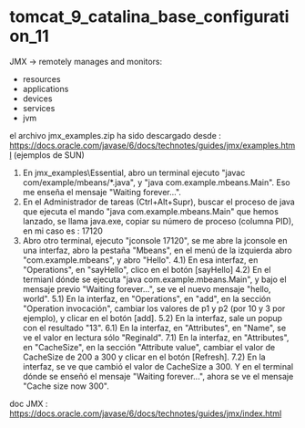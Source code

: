 # tomcat_9_catalina_base_configuration_11

JMX -> remotely manages and monitors: 
- resources
- applications
- devices
- services
- jvm

el archivo jmx_examples.zip ha sido descargado desde : https://docs.oracle.com/javase/6/docs/technotes/guides/jmx/examples.html (ejemplos de SUN)

1) En jmx_examples\Essential\, abro un terminal ejecuto "javac com/example/mbeans/*.java", y "java com.example.mbeans.Main". Eso me enseña el mensaje "Waiting forever...".
2) En el Administrador de tareas (Ctrl+Alt+Supr), buscar el proceso de java que ejecuta el mando "java com.example.mbeans.Main" que hemos lanzado, se llama java.exe, copiar su número de proceso (columna PID), en mi caso es : 17120
3) Abro otro terminal, ejecuto "jconsole 17120", se me abre la jconsole en una interfaz, abro la pestaña "Mbeans", en el menú de la izquierda abro "com.example.mbeans", y abro "Hello".
4.1) En esa interfaz, en "Operations", en "sayHello", clico en el botón [sayHello]
4.2) En el termianl dónde se ejecuta "java com.example.mbeans.Main", y bajo el mensaje previo "Waiting forever...", se ve el nuevo mensaje "hello, world".
5.1) En la interfaz, en "Operations", en "add", en la sección "Operation invocación", cambiar los valores de p1 y p2 (por 10 y 3 por ejemplo), y clicar en el botón [add].
5.2) En la interfaz, sale un popup con el resultado "13".
6.1) En la interfaz, en "Attributes", en "Name", se ve el valor en lectura sólo "Reginald".
7.1) En la interfaz, en "Attributes", en "CacheSize", en la sección "Attribute value", cambiar el valor de CacheSize de 200 a 300 y clicar en el botón [Refresh].
7.2) En la interfaz, se ve que cambió el valor de CacheSize a 300. Y en el terminal dónde se enseñó el mensaje "Waiting forever...", ahora se ve el mensaje "Cache size now 300".


doc JMX : https://docs.oracle.com/javase/6/docs/technotes/guides/jmx/index.html
